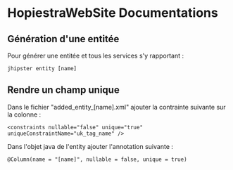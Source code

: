 # HopiestraWebSite Documentations

## Génération d'une entitée

Pour générer une entitée et tous les services s'y rapportant :

    jhipster entity [name]

## Rendre un champ unique

Dans le fichier "added_entity_[name].xml" ajouter la contrainte suivante sur la colonne :

    <constraints nullable="false" unique="true" uniqueConstraintName="uk_tag_name" />

Dans l'objet java de l'entity ajouter l'annotation suivante :

    @Column(name = "[name]", nullable = false, unique = true)

